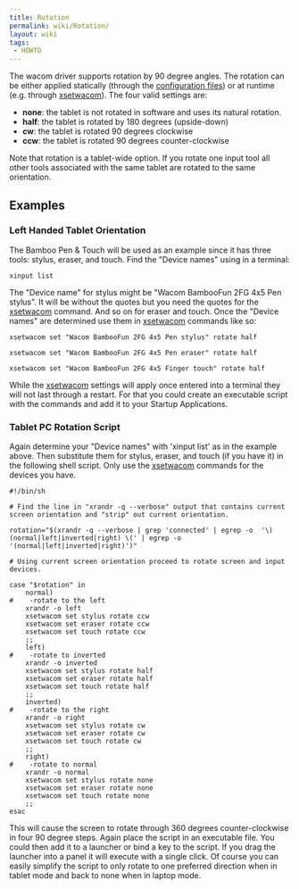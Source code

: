 ```yaml
---
title: Rotation
permalink: wiki/Rotation/
layout: wiki
tags:
 - HOWTO
---
```


The wacom driver supports rotation by 90 degree angles. The rotation can
be either applied statically (through the [configuration
files](/wiki/Configuring_X "wikilink")) or at runtime (e.g. through
[xsetwacom](xsetwacom "wikilink")). The four valid settings are:

-   **none**: the tablet is not rotated in software and uses its natural
    rotation.
-   **half**: the tablet is rotated by 180 degrees (upside-down)
-   **cw**: the tablet is rotated 90 degrees clockwise
-   **ccw**: the tablet is rotated 90 degrees counter-clockwise

Note that rotation is a tablet-wide option. If you rotate one input tool
all other tools associated with the same tablet are rotated to the same
orientation.

Examples
--------

### Left Handed Tablet Orientation

The Bamboo Pen & Touch will be used as an example since it has three
tools: stylus, eraser, and touch. Find the "Device names" using in a
terminal:

    xinput list

The "Device name" for stylus might be "Wacom BambooFun 2FG 4x5 Pen
stylus". It will be without the quotes but you need the quotes for the
[xsetwacom](xsetwacom "wikilink") command. And so on for eraser and
touch. Once the "Device names" are determined use them in
[xsetwacom](xsetwacom "wikilink") commands like so:

    xsetwacom set "Wacom BambooFun 2FG 4x5 Pen stylus" rotate half 

    xsetwacom set "Wacom BambooFun 2FG 4x5 Pen eraser" rotate half

    xsetwacom set "Wacom BambooFun 2FG 4x5 Finger touch" rotate half

While the [xsetwacom](xsetwacom "wikilink") settings will apply once
entered into a terminal they will not last through a restart. For that
you could create an executable script with the commands and add it to
your Startup Applications.

### Tablet PC Rotation Script

Again determine your "Device names" with 'xinput list' as in the example
above. Then substitute them for stylus, eraser, and touch (if you have
it) in the following shell script. Only use the
[xsetwacom](xsetwacom "wikilink") commands for the devices you have.

    #!/bin/sh

    # Find the line in "xrandr -q --verbose" output that contains current screen orientation and "strip" out current orientation.

    rotation="$(xrandr -q --verbose | grep 'connected' | egrep -o  '\) (normal|left|inverted|right) \(' | egrep -o '(normal|left|inverted|right)')"

    # Using current screen orientation proceed to rotate screen and input devices.

    case "$rotation" in
        normal)
    #    -rotate to the left
        xrandr -o left
        xsetwacom set stylus rotate ccw
        xsetwacom set eraser rotate ccw
        xsetwacom set touch rotate ccw
        ;;
        left)
    #    -rotate to inverted
        xrandr -o inverted
        xsetwacom set stylus rotate half
        xsetwacom set eraser rotate half
        xsetwacom set touch rotate half
        ;;
        inverted)
    #    -rotate to the right
        xrandr -o right
        xsetwacom set stylus rotate cw
        xsetwacom set eraser rotate cw
        xsetwacom set touch rotate cw
        ;;
        right)
    #    -rotate to normal
        xrandr -o normal
        xsetwacom set stylus rotate none
        xsetwacom set eraser rotate none
        xsetwacom set touch rotate none
        ;;
    esac

This will cause the screen to rotate through 360 degrees
counter-clockwise in four 90 degree steps. Again place the script in an
executable file. You could then add it to a launcher or bind a key to
the script. If you drag the launcher into a panel it will execute with a
single click. Of course you can easily simplify the script to only
rotate to one preferred direction when in tablet mode and back to none
when in laptop mode.
